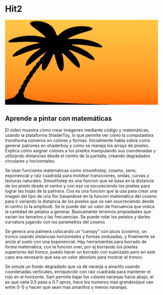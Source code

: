 # Hit2

![Palmera](image.png)

## Aprende a pintar con matemáticas

El video muestra cómo crear imágenes mediante código y matemáticas, usando la plataforma ShaderToy, lo que permite ver cómo la computadora transforma números en colores y formas. Inicialmente habla sobre como generar patrones en shaderboy y como se maneja los arrays de pixeles. Explica cómo asignar colores a los píxeles manipulando sus coordenadas y utilizando distancias desde el centro de la pantalla, creando degradados circulares y horizontales.

Se usan funciones matematicas como smoothstep, coseno, seno, exponencial y raíz cuadrada para moldear transiciones, ondas, curvas y texturas naturales. Smoothstep es una funcion que se basa en la distancia de los pixels desde el centro y con eso va oscureciendo los pixeles para lograr las hojas de la palmera. Cos es una funcion que la usa para crear una imagen del tipo de una flor basandose en la funcion matematica del coseno para ir variando la distancia de los pixeles que se van osucreciendo desde el centro (o la amplitud). Se le puede dar un valor de frecuencia que indica la cantidad de petalos a generar. Basicamente tenemos propiedades que varian los tamaños y las frecuencias.
Se puede rotar los petalos y darles curvatura jugando con los parametros del coseno.

Se genera una palmera colocando un “canopy” con picos (coseno), un tronco usando distancias horizontales y formas onduladas, y finalmente se ancla al suelo con una exponencial. Hay herramientas para borrado de forma matematica, con la funcion over, por ej borrando los pixeles superiores del tronco, puedo hacer un borrado con suavizado pero en este caso era necesario que sea un valor absoluto para mostrar el tronco.

Se simula un fondo degradado que va de naranja a amarillo usando coordenadas verticales, enriquecido con raíz cuadrada para mantener el rojo en el horizonte. Sqrt permite bajar los colores naranjas hacia abajo, el px que valia 0.5 pasa a 0.7 aprox, hace los numeros mas grandes(que van entre 0-1) y hacen que sean mas amarillos y menos naranjas.
